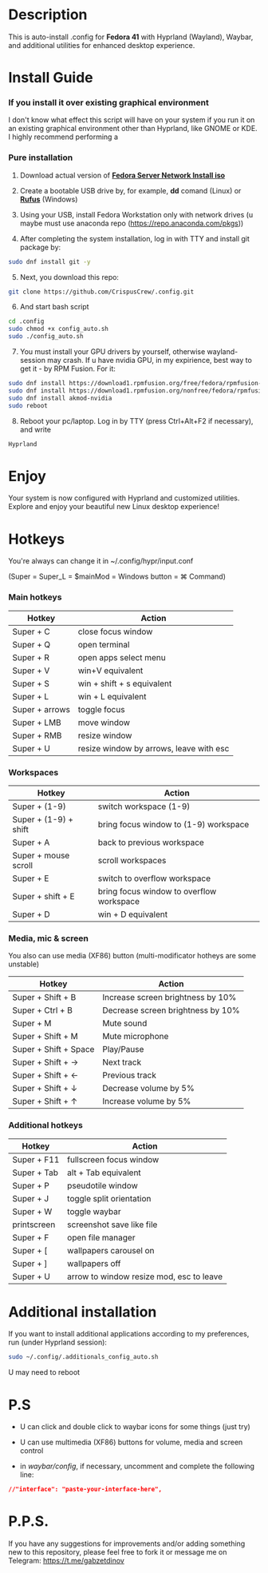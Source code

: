 # Description

This is auto-install .config for **Fedora 41** with Hyprland (Wayland), Waybar, and additional utilities for enhanced desktop experience.

# Install Guide

### If you install it over existing graphical environment

I don't know what effect this script will have on your system if you run it on an existing graphical environment other than Hyprland, like GNOME or KDE. I highly recommend performing a

### Pure installation

1. Download actual version of [**Fedora Server Network Install iso**](https://fedoraproject.org/server/download)

2. Create a bootable USB drive by, for example, **dd** comand (Linux) or [**Rufus**](https://rufus.ie/) (Windows)

3. Using your USB, install Fedora Workstation only with network drives (u maybe must use anaconda repo (https://repo.anaconda.com/pkgs))

4. After completing the system installation, log in with TTY and install git package by:
```bash
sudo dnf install git -y
```

5. Next, you download this repo:
```bash
git clone https://github.com/CrispusCrew/.config.git
```

6. And start bash script
```bash
cd .config
sudo chmod +x config_auto.sh
sudo ./config_auto.sh
```

7. You must install your GPU drivers by yourself, otherwise wayland-session may crash. If u have nvidia GPU, in my expirience, best way to get it - by RPM Fusion. For it:
```bash
sudo dnf install https://download1.rpmfusion.org/free/fedora/rpmfusion-free-release-$(rpm -E %fedora).noarch.rpm
sudo dnf install https://download1.rpmfusion.org/nonfree/fedora/rpmfusion-nonfree-release-$(rpm -E %fedora).noarch.rpm
sudo dnf install akmod-nvidia
sudo reboot
```

8. Reboot your pc/laptop. Log in by TTY (press Ctrl+Alt+F2 if necessary), and write
```bash
Hyprland
```

# Enjoy
Your system is now configured with Hyprland and customized utilities. Explore and enjoy your beautiful new Linux desktop experience!

# Hotkeys

You're always can change it in ~/.config/hypr/input.conf

(Super = Super_L = $mainMod = Windows button = ⌘ Command)

### Main hotkeys

| Hotkey         | Action                     |
|----------------|----------------------------|
| Super + C      | close focus window         |
| Super + Q      | open terminal              |
| Super + R      | open apps select menu      |
| Super + V      | win+V equivalent           |
| Super + S      | win + shift + s equivalent |
| Super + L      | win + L equivalent         |
| Super + arrows | toggle focus               |
| Super + LMB    | move window                |
| Super + RMB    | resize window              |
| Super + U      | resize window by arrows, leave with esc    |

### Workspaces

| Hotkey                | Action                                   |
|-----------------------|------------------------------------------|
| Super + (1-9)         | switch workspace (1-9)                   |
| Super + (1-9) + shift | bring focus window to (1-9) workspace    |
| Super + A             | back to previous workspace               |
| Super + mouse scroll  | scroll workspaces                        |
| Super + E             | switch to overflow workspace             |
| Super + shift + E     | bring focus window to overflow workspace |
| Super + D             | win + D equivalent                       |

### Media, mic & screen
You also can use media (XF86) button
(multi-modificator hotheys are some unstable)

| Hotkey                | Action                             |
|-----------------------|------------------------------------|
| Super + Shift + B     | Increase screen brightness by 10%  |
| Super + Ctrl + B      | Decrease screen brightness by 10%  |
| Super + M             | Mute sound                         |
| Super + Shift + M     | Mute microphone                    |
| Super + Shift + Space | Play/Pause                         |
| Super + Shift + →     | Next track                         |
| Super + Shift + ←     | Previous track                     |
| Super + Shift + ↓     | Decrease volume by 5%              |
| Super + Shift + ↑     | Increase volume by 5%              |


### Additional hotkeys

| Hotkey      | Action                    |
|-------------|---------------------------|
| Super + F11 | fullscreen focus window   |
| Super + Tab | alt + Tab equivalent      |
| Super + P   | pseudotile window         |
| Super + J   | toggle split orientation  |
| Super + W   | toggle waybar             |
| printscreen | screenshot save like file |
| Super + F   | open file manager         |
| Super + [   | wallpapers carousel on    |
| Super + ]   | wallpapers off            |
| Super + U   | arrow to window resize mod, esc to leave           |

# Additional installation

If you want to install additional applications according to my preferences, run (under Hyprland session):

```bash
sudo ~/.config/.additionals_config_auto.sh
```

U may need to reboot

# P.S

- U can click and double click to waybar icons for some things (just try)

- U can use multimedia (XF86) buttons for volume, media and screen control

- in *waybar/config*, if necessary, uncomment and complete the following line:
```json
//"interface": "paste-your-interface-here",
```

# P.P.S.

If you have any suggestions for improvements and/or adding something new to this repository, please feel free to fork it or message me on Telegram: https://t.me/gabzetdinov